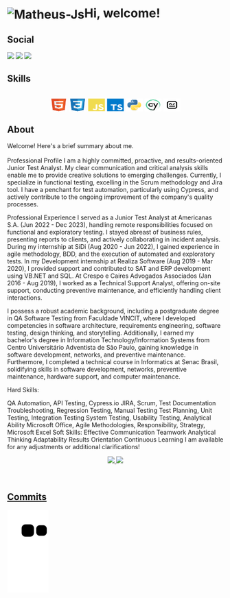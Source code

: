 # <img align="center" alt="Matheus-Js" height="150" width="150" src="https://sdk.bitmoji.com/render/panel/e0c8b93f-c246-46e8-9db2-ec0cb01ec9eb-f38649ec-f37c-493a-a34b-475f6993ba74-v1.png?transparent=1&palette=1">Hi, welcome!

## Social
<div> 
  <a href="https://www.linkedin.com/in/matheusbonotto" target="_blank"><img src="https://img.shields.io/badge/-LinkedIn-%230077B5?style=for-the-badge&logo=linkedin&logoColor=white" target="_blank"></a> 
  <a href = "mailto:matteusbonotto+github@gmail.com"><img src="https://img.shields.io/badge/Gmail-D14836?style=for-the-badge&logo=gmail&logoColor=white" target="_blank"></a>
  <a href="https://instagram.com/matheusbonotto" target="_blank"><img src="https://img.shields.io/badge/-Instagram-%23E4405F?style=for-the-badge&logo=instagram&logoColor=white" target="_blank"></a>

  ## Skills
<div style="display: inline_block; text-align: center;"><br>
  <img align="center" alt="Matheus-HTML" height="30" width="40" src="https://raw.githubusercontent.com/devicons/devicon/master/icons/html5/html5-original.svg">
  <img align="center" alt="Matheus-CSS" height="30" width="40" src="https://raw.githubusercontent.com/devicons/devicon/master/icons/css3/css3-original.svg">
  <img align="center" alt="Matheus-Js" height="30" width="40" src="https://raw.githubusercontent.com/devicons/devicon/master/icons/javascript/javascript-plain.svg">
  <img align="center" alt="Matheus-Ts" height="30" width="40" src="https://raw.githubusercontent.com/devicons/devicon/master/icons/typescript/typescript-plain.svg">
  <img align="center" alt="Matheus-Python" height="30" width="40" src="https://raw.githubusercontent.com/devicons/devicon/master/icons/python/python-original.svg">
  <img align="center" alt="Matheus-Cypress" height="30" width="40" src="https://github.com/vscode-icons/vscode-icons/blob/master/icons/file_type_light_cypress.svg">
  <img align="center" alt="Matheus-Robotframework" height="30" width="40" src="https://raw.githubusercontent.com/vscode-icons/vscode-icons/0927fc72a1d655c12ec60178df88bef6da3b883d/icons/file_type_robotframework.svg">
</div>

## About
<div style="display: line_block">
Welcome! Here's a brief summary about me.
<br>
  <br>
Professional Profile
I am a highly committed, proactive, and results-oriented Junior Test Analyst. My clear communication and critical analysis skills enable me to provide creative solutions to emerging challenges. Currently, I specialize in functional testing, excelling in the Scrum methodology and Jira tool. I have a penchant for test automation, particularly using Cypress, and actively contribute to the ongoing improvement of the company's quality processes.

Professional Experience
I served as a Junior Test Analyst at Americanas S.A. (Jun 2022 - Dec 2023), handling remote responsibilities focused on functional and exploratory testing. I stayed abreast of business rules, presenting reports to clients, and actively collaborating in incident analysis. During my internship at SiDi (Aug 2020 - Jun 2022), I gained experience in agile methodology, BDD, and the execution of automated and exploratory tests. In my Development internship at Realiza Software (Aug 2019 - Mar 2020), I provided support and contributed to SAT and ERP development using VB.NET and SQL. At Crespo e Caires Advogados Associados (Jan 2016 - Aug 2019), I worked as a Technical Support Analyst, offering on-site support, conducting preventive maintenance, and efficiently handling client interactions.

I possess a robust academic background, including a postgraduate degree in QA Software Testing from Faculdade VINCIT, where I developed competencies in software architecture, requirements engineering, software testing, design thinking, and storytelling. Additionally, I earned my bachelor's degree in Information Technology/Information Systems from Centro Universitário Adventista de São Paulo, gaining knowledge in software development, networks, and preventive maintenance. Furthermore, I completed a technical course in Informatics at Senac Brasil, solidifying skills in software development, networks, preventive maintenance, hardware support, and computer maintenance.

Hard Skills:

QA Automation, API Testing, Cypress.io
JIRA, Scrum, Test Documentation
Troubleshooting, Regression Testing, Manual Testing
Test Planning, Unit Testing, Integration Testing
System Testing, Usability Testing, Analytical Ability
Microsoft Office, Agile Methodologies, Responsibility, Strategy, Microsoft Excel
Soft Skills:
Effective Communication
Teamwork
Analytical Thinking
Adaptability
Results Orientation
Continuous Learning
I am available for any adjustments or additional clarifications!

</div>
<div align="center">
  <a href="https://github.com/matteusbonotto">
  <img height="180em" src="https://github-readme-stats.vercel.app/api?username=matteusbonotto&show_icons=true&theme=blue-green&include_all_commits=true&count_private=true"/>
  <img height="180em" src="https://github-readme-stats.vercel.app/api/top-langs/?username=matteusbonotto&layout=compact&langs_count=7&theme=blue-green"/>
</div>

<br>
<br>
  
 ## Commits
  
![Snake animation](https://github.com/matteusbonotto/matteusbonotto/blob/output/github-contribution-grid-snake.svg)
